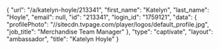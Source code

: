 {
    "url": "\/a\/katelyn-hoyle\/213341",
    "first_name": "Katelyn",
    "last_name": "Hoyle",
    "email": null,
    "id": "213341",
    "login_id": "1759121",
    "data": {
        "profilePhoto": "\/\/sitecdn.tvpage.com\/player\/logos\/default_profile.jpg",
        "job_title": "Merchandise Team Manager"
    },
    "type": "captivate",
    "layout": "ambassador",
    "title": "Katelyn Hoyle"
}